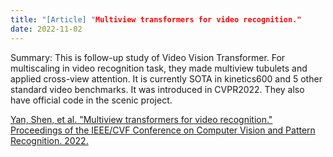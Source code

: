 ```yaml
---
title: "[Article] "Multiview transformers for video recognition."
date: 2022-11-02
---
```


Summary: This is follow-up study of Video Vision Transformer. For multiscaling in video recognition task, they made multiview tubulets and applied cross-view attention. It is currently SOTA in kinetics600 and 5 other standard video benchmarks. It was introduced in CVPR2022. They also have official code in the scenic project.

[Yan, Shen, et al. "Multiview transformers for video recognition." Proceedings of the IEEE/CVF Conference on Computer Vision and Pattern Recognition. 2022.]([https://www.nature.com/articles/s41398-021-01342-6](https://openaccess.thecvf.com/content/CVPR2022/papers/Yan_Multiview_Transformers_for_Video_Recognition_CVPR_2022_paper.pdf))
